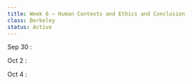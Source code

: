 ```yaml
---
title: Week 6 — Human Contexts and Ethics and Conclusion
class: Berkeley
status: Active
---
```


Sep 30 
: 

Oct 2
: 

Oct 4
:
